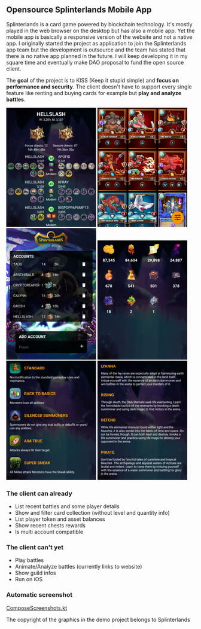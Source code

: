 ## Opensource Splinterlands Mobile App

Splinterlands is a card game powered by blockchain technology. It's mostly played in the web browser on the desktop but has also a mobile app. Yet the mobile app is basically a responsive version of the website and not a native app. I originally started the project as application to join the Splinterlands app team but the development is outsource and the team has stated that there is no native app planned in the future. I will keep developing it in my square time and eventually make DAO proposal to fund the open source client.

The **goal** of the project is to KISS (Keep it stupid simple) and **focus on performance and security**. The client doesn't have to support every single feature like renting and buying cards for example but **play and analyze battles**.

![](screen-1.png) ![](screen-2.png) ![](screen-4.png) ![](screen-5.png) ![](screen-7.png) ![](screen-8.png)

### The client can already

- List recent battles and some player details
- Show and filter card collection (without level and quantity info)
- List player token and asset balances
- Show recent chests rewards
- Is multi account compatible

### The client can't yet

- Play battles
- Animate/Analyze battles (currently links to website)
- Show guild infos
- Run on iOS

### Automatic screenshot

[ComposeScreenshots.kt](app/src/androidTest/java/com/example/splinterlandstest/ComposeScreenshots.kt)


The copyright of the graphics in the demo project belongs to Splinterlands